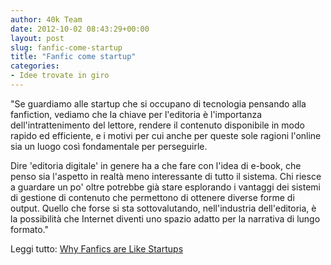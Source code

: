 ```yaml
---
author: 40k Team
date: 2012-10-02 08:43:29+00:00
layout: post
slug: fanfic-come-startup
title: "Fanfic come startup"
categories:
- Idee trovate in giro
---
```


"Se guardiamo alle startup che si occupano di tecnologia pensando alla fanfiction, vediamo che la chiave per l'editoria è l'importanza dell'intrattenimento del lettore, rendere il contenuto disponibile in modo rapido ed efficiente, e i motivi per cui anche per queste sole ragioni l'online sia un luogo così fondamentale per perseguirle. 

Dire 'editoria digitale' in genere ha a che fare con l'idea di e-book, che penso sia l'aspetto in realtà meno interessante di tutto il sistema. Chi riesce a guardare un po' oltre potrebbe già stare esplorando i vantaggi dei sistemi di gestione di contenuto che permettono di ottenere diverse forme di output. Quello che forse si sta sottovalutando, nell'industria dell'editoria, è la possibilità che Internet diventi uno spazio adatto per la narrativa di lungo formato."

Leggi tutto: [Why Fanfics are Like Startups](http://publishingperspectives.com/2012/10/why-fanfics-are-like-startups/)
